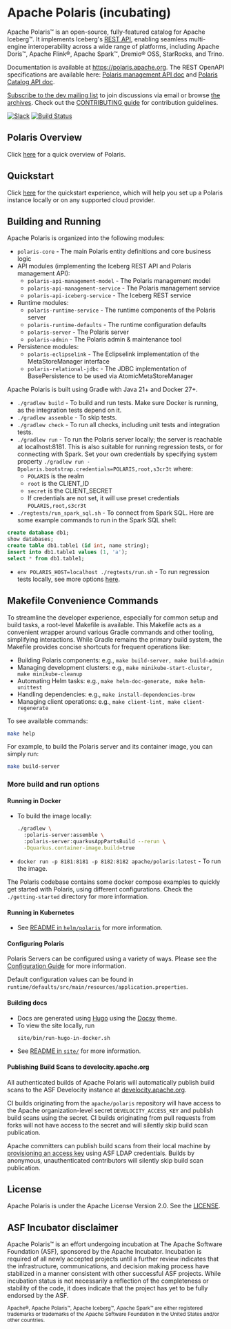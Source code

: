 <!--
  Licensed to the Apache Software Foundation (ASF) under one
  or more contributor license agreements.  See the NOTICE file
  distributed with this work for additional information
  regarding copyright ownership.  The ASF licenses this file
  to you under the Apache License, Version 2.0 (the
  "License"); you may not use this file except in compliance
  with the License.  You may obtain a copy of the License at
 
   http://www.apache.org/licenses/LICENSE-2.0
 
  Unless required by applicable law or agreed to in writing,
  software distributed under the License is distributed on an
  "AS IS" BASIS, WITHOUT WARRANTIES OR CONDITIONS OF ANY
  KIND, either express or implied.  See the License for the
  specific language governing permissions and limitations
  under the License.
-->

# Apache Polaris (incubating)

Apache Polaris&trade; is an open-source, fully-featured catalog for Apache Iceberg&trade;. It implements Iceberg's 
[REST API](https://github.com/apache/iceberg/blob/main/open-api/rest-catalog-open-api.yaml),
enabling seamless multi-engine interoperability across a wide range of platforms, including Apache Doris™, Apache Flink®,
Apache Spark™, Dremio® OSS, StarRocks, and Trino. 

Documentation is available at https://polaris.apache.org. The REST OpenAPI specifications are available here:
[Polaris management API doc](https://editor-next.swagger.io/?url=https://raw.githubusercontent.com/apache/polaris/refs/heads/main/spec/polaris-management-service.yml)
and [Polaris Catalog API doc](https://editor-next.swagger.io/?url=https://raw.githubusercontent.com/apache/polaris/refs/heads/main/spec/generated/bundled-polaris-catalog-service.yaml).

[Subscribe to the dev mailing list][dev-list-subscribe] to join discussions via email or browse [the archives](https://lists.apache.org/list.html?dev@polaris.apache.org). Check out the [CONTRIBUTING guide](CONTRIBUTING.md)
for contribution guidelines.

[![Slack](https://img.shields.io/badge/chat-on%20Slack-brightgreen.svg?style=for-the-badge)](https://join.slack.com/t/apache-polaris/shared_invite/zt-2y3l3r0fr-VtoW42ltir~nSzCYOrQgfw)
[![Build Status](https://img.shields.io/github/actions/workflow/status/apache/polaris/gradle.yml?branch=main&label=Main%20CI&logo=Github&style=for-the-badge)](https://github.com/apache/polaris/actions/workflows/gradle.yml?query=branch%3Amain)

[dev-list-subscribe]: mailto:dev-subscribe@polaris.apache.org

## Polaris Overview
Click [here](https://polaris.apache.org/in-dev/unreleased/) for a quick overview of Polaris.

## Quickstart
Click [here](https://polaris.apache.org/in-dev/unreleased/getting-started/install-dependencies/) for the quickstart experience, which will help you set up a Polaris instance locally or on any supported cloud provider.

## Building and Running 

Apache Polaris is organized into the following modules:

- `polaris-core` - The main Polaris entity definitions and core business logic
- API modules (implementing the Iceberg REST API and Polaris management API):
  - `polaris-api-management-model` - The Polaris management model
  - `polaris-api-management-service` - The Polaris management service
  - `polaris-api-iceberg-service` - The Iceberg REST service
- Runtime modules:
  - `polaris-runtime-service` - The runtime components of the Polaris server
  - `polaris-runtime-defaults` - The runtime configuration defaults
  - `polaris-server` - The Polaris server
  - `polaris-admin` - The Polaris admin & maintenance tool
- Persistence modules:
  - `polaris-eclipselink` - The Eclipselink implementation of the MetaStoreManager interface
  - `polaris-relational-jdbc` - The JDBC implementation of BasePersistence to be used via AtomicMetaStoreManager
 
Apache Polaris is built using Gradle with Java 21+ and Docker 27+.

- `./gradlew build` - To build and run tests. Make sure Docker is running, as the integration tests depend on it.
- `./gradlew assemble` - To skip tests.
- `./gradlew check` - To run all checks, including unit tests and integration tests.
- `./gradlew run` - To run the Polaris server locally; the server is reachable at localhost:8181. This is also suitable for running regression tests, or for connecting with Spark. Set your own credentials by specifying system property `./gradlew run -Dpolaris.bootstrap.credentials=POLARIS,root,s3cr3t` where:
  - `POLARIS` is the realm
  - `root` is the CLIENT_ID
  - `secret` is the CLIENT_SECRET
  - If credentials are not set, it will use preset credentials `POLARIS,root,s3cr3t`
- `./regtests/run_spark_sql.sh` - To connect from Spark SQL. Here are some example commands to run in the Spark SQL shell:
```sql
create database db1;
show databases;
create table db1.table1 (id int, name string);
insert into db1.table1 values (1, 'a');
select * from db1.table1;
```
- `env POLARIS_HOST=localhost ./regtests/run.sh` - To run regression tests locally, see more options [here](./regtests/README.md).

## Makefile Convenience Commands

To streamline the developer experience, especially for common setup and build tasks, a root-level Makefile is available. This Makefile acts as a convenient wrapper around various Gradle commands and other tooling, simplifying interactions. While Gradle remains the primary build system, the Makefile provides concise shortcuts for frequent operations like:
  - Building Polaris components: e.g., `make build-server, make build-admin`
  - Managing development clusters: e.g., `make minikube-start-cluster, make minikube-cleanup`
  - Automating Helm tasks: e.g., `make helm-doc-generate, make helm-unittest`
  - Handling dependencies: e.g., `make install-dependencies-brew`
  - Managing client operations: e.g., `make client-lint, make client-regenerate`

To see available commands:
```bash
make help
```

For example, to build the Polaris server and its container image, you can simply run:
```bash
make build-server
```

### More build and run options

#### Running in Docker

- To build the image locally:
  ```bash
  ./gradlew \
    :polaris-server:assemble \
    :polaris-server:quarkusAppPartsBuild --rerun \
    -Dquarkus.container-image.build=true
  ```
- `docker run -p 8181:8181 -p 8182:8182 apache/polaris:latest` - To run the image.

The Polaris codebase contains some docker compose examples to quickly get started with Polaris,
using different configurations. Check the `./getting-started` directory for more information.

#### Running in Kubernetes

- See [README in `helm/polaris`](helm/polaris/README.md) for more information.

#### Configuring Polaris

Polaris Servers can be configured using a variety of ways.
Please see the [Configuration Guide](site/content/in-dev/unreleased/configuration.md)
for more information.

Default configuration values can be found in `runtime/defaults/src/main/resources/application.properties`.

#### Building docs

- Docs are generated using [Hugo](https://gohugo.io/) using the [Docsy](https://www.docsy.dev/docs/) theme.
- To view the site locally, run
  ```bash
  site/bin/run-hugo-in-docker.sh
  ```
- See [README in `site/`](site/README.md) for more information.

#### Publishing Build Scans to develocity.apache.org

All authenticated builds of Apache Polaris will automatically publish build scans to the ASF Develocity instance at 
[develocity.apache.org](https://develocity.apache.org/scans?search.rootProjectNames=polaris). 

CI builds originating from the `apache/polaris` repository will have access to the Apache organization-level secret 
`DEVELOCITY_ACCESS_KEY` and publish build scans using the secret. CI builds originating from pull requests from forks 
will not have access to the secret and will silently skip build scan publication.

Apache committers can publish build scans from their local machine by 
[provisioning an access key](https://docs.gradle.com/develocity/gradle-plugin/current/#automated_access_key_provisioning) 
using ASF LDAP credentials. Builds by anonymous, unauthenticated contributors will silently skip build scan publication.

## License

Apache Polaris is under the Apache License Version 2.0. See the [LICENSE](LICENSE).

## ASF Incubator disclaimer

Apache Polaris&trade; is an effort undergoing incubation at The Apache Software Foundation (ASF), sponsored by the Apache Incubator. Incubation is required of all newly accepted projects until a further review indicates that the infrastructure, communications, and decision making process have stabilized in a manner consistent with other successful ASF projects. While incubation status is not necessarily a reflection of the completeness or stability of the code, it does indicate that the project has yet to be fully endorsed by the ASF.
 
<sub>Apache&reg;, Apache Polaris&trade;, Apache Iceberg&trade;, Apache Spark&trade; are either registered trademarks or trademarks of the Apache Software Foundation in the United States and/or other countries.</sub>
